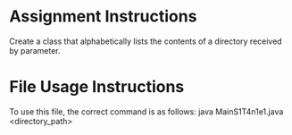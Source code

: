 # Assignment Instructions
Create a class that alphabetically lists the contents of a directory received by parameter.
# File Usage Instructions
To use this file, the correct command is as follows: java MainS1T4n1e1.java <directory_path>